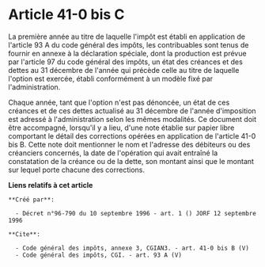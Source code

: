 # Article 41-0 bis C

La première année au titre de laquelle l'impôt est établi en application de l'article 93 A du code général des impôts, les
contribuables sont tenus de fournir en annexe à la déclaration spéciale, dont la production est prévue par l'article 97 du
code général des impôts, un état des créances et des dettes au 31 décembre de l'année qui précède celle au titre de laquelle
l'option est exercée, établi conformément à un modèle fixé par l'administration. 

Chaque année, tant que l'option n'est pas dénoncée, un état de ces créances et de ces dettes actualisé au 31 décembre de
l'année d'imposition est adressé à l'administration selon les mêmes modalités. Ce document doit être accompagné, lorsqu'il y
a lieu, d'une note établie sur papier libre comportant le détail des corrections opérées en application de l'article 41-0 bis
B. Cette note doit mentionner le nom et l'adresse des débiteurs ou des créanciers concernés, la date de l'opération qui avait
entraîné la constatation de la créance ou de la dette, son montant ainsi que le montant sur lequel porte chacune des
corrections.

**Liens relatifs à cet article**

	**Créé par**:

	  - Décret n°96-790 du 10 septembre 1996 - art. 1 () JORF 12 septembre 1996

	**Cite**:

	  - Code général des impôts, annexe 3, CGIAN3. - art. 41-0 bis B (V)
	  - Code général des impôts, CGI. - art. 93 A (V)
